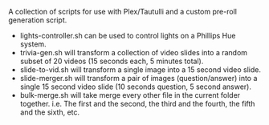 A collection of scripts for use with Plex/Tautulli and a custom pre-roll generation script.

* lights-controller.sh can be used to control lights on a Phillips Hue system.
* trivia-gen.sh will transform a collection of video slides into a random subset of 20 videos (15 seconds each, 5 minutes total).
* slide-to-vid.sh will transform a single image into a 15 second video slide.
* slide-merger.sh will transform a pair of images (question/answer) into a single 15 second video slide (10 seconds question, 5 second answer).
* bulk-merge.sh will take merge every other file in the current folder together. i.e. The first and the second, the third and the fourth, the fifth and the sixth, etc.
